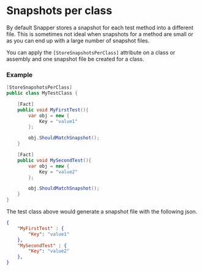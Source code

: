 # Snapshots per class

By default Snapper stores a snapshot for each test method into a different file. This is sometimes not ideal when snapshots for a method are small or as you can end up with a large number of snapshot files.

You can apply the `[StoreSnapshotsPerClass]` attribute on a class or assembly and one snapshot file be created for a class.

### Example
```csharp
[StoreSnapshotsPerClass]
public class MyTestClass {

    [Fact]
    public void MyFirstTest(){
        var obj = new {
            Key = "value1"
        };

        obj.ShouldMatchSnapshot();
    }

    [Fact]
    public void MySecondTest(){
        var obj = new {
            Key = "value2"
        };

        obj.ShouldMatchSnapshot();
    }
}
```
The test class above would generate a snapshot file with the following json.
```json
{
    "MyFirstTest" : {
        "Key": "value1"
    },
    "MySecondTest" : {
        "Key": "value2"
    },
}

```
